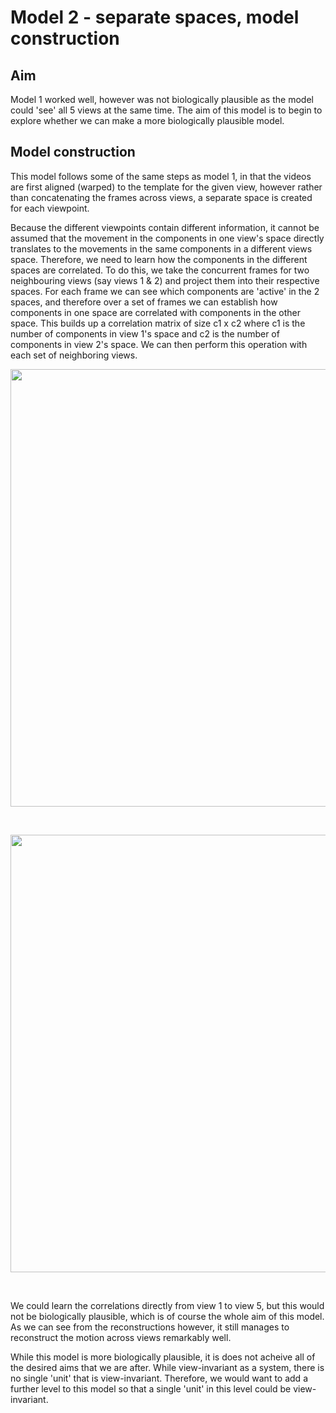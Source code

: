 # Model 2 - separate spaces, model construction

## Aim
Model 1 worked well, however was not biologically plausible as the model could 'see' all 5 views at the same time. The aim of this model is to begin to explore whether we can make a more biologically plausible model.

## Model construction
This model follows some of the same steps as model 1, in that the videos are first aligned (warped) to the template for the given view, however rather than concatenating the frames across views, a separate space is created for each viewpoint. 

Because the different viewpoints contain different information, it cannot be assumed that the movement in the components in one view's space directly translates to the movements in the same components in a different views space. Therefore, we need to learn how the components in the different spaces are correlated.
To do this, we take the concurrent frames for two neighbouring views (say views 1 & 2) and project them into their respective spaces. For each frame we can see which components are 'active' in the 2 spaces, and therefore over a set of frames we can establish how components in one space are correlated with components in the other space. This builds up a correlation matrix of size c1 x c2 where c1 is the number of components in view 1's space and c2 is the number of components in view 2's space. We can then perform this operation with each set of neighboring views.

<p align="center">
<img src="https://user-images.githubusercontent.com/58479570/234806135-bf965463-a1fc-42db-a54c-7aac347ce1d6.png" width="700">
</p>
<br>

<p align="center">
<img src="https://user-images.githubusercontent.com/58479570/234032574-d804c630-2959-43d1-89ba-5bc78fea8355.png" width="700">
</p>
<br>

We could learn the correlations directly from view 1 to view 5, but this would not be biologically plausible, which is of course the whole aim of this model. As we can see from the reconstructions however, it still manages to reconstruct the motion across views remarkably well.
<br>

While this model is more biologically plausible, it is does not acheive all of the desired aims that we are after. While view-invariant as a system, there is no single 'unit' that is view-invariant. Therefore, we would want to add a further level to this model so that a single 'unit' in this level could be view-invariant.



